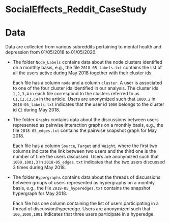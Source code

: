 # SocialEffects_Reddit_CaseStudy

# Data
Data are collected from various subreddits pertaining to mental health and depression from 01/05/2018 to 01/05/2020.

- The folder `Node_Labels` contains data about the node clusters identified on a monthly basis, e.g., the file `2018-05_labels.txt` contains the list of all the users active during May 2018 together with their cluster ids.

   Each file has a column `node` and a column `cluster`. A user is associated to one of the four cluster ids identified in our analysis. The cluster ids `1,2,3,4` in each file correspond to the clusters referred to as `C1,C2,C3,C4` in the article. Users are anonymized such that `1000,2` in `2018-05_labels.txt` indicates that the user id `1000` belongs to the cluster id `C2` during May 2018.

* The folder `Graphs` contains data about the discussions between users represented as pairwise interaction graphs on a monthly basis, e.g., the file `2018-05_edges.txt` contains the pairwise snapshot graph for May 2018.

  Each file has a column `Source`, `Target` and `Weight`, where the first two columns indicate the link between two users and the third one is the number of time the users discussed. Users are anonymized such that `1000,1001,3` in `2018-05_edges.txt` indicates that the two users discussed 3 times during May 2018.

* The folder `Hypergraphs` contains data about the threads of discussions between groups of users represented as hypergraphs on a monthly basis, e.g., the file `2018-05_hyperedges.txt` contains the snapshot hypergraph for May 2018.

  Each file has one column containing the list of users participating in a thread of discussion/hyperedge. Users are anonymized such that `100,1000,1001` indicates that three users participate in a hyperedge.
